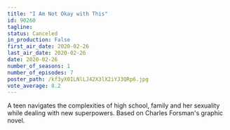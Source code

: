 ```yaml
---
title: "I Am Not Okay with This"
id: 90260
tagline: 
status: Canceled
in_production: False
first_air_date: 2020-02-26
last_air_date: 2020-02-26
date: 2020-02-26
number_of_seasons: 1
number_of_episodes: 7
poster_path: /kf3yX0ILNlLJ42X3lX2iYJ3QRp6.jpg
vote_average: 8.2
---
```


A teen navigates the complexities of high school, family and her sexuality while dealing with new superpowers. Based on Charles Forsman's graphic novel.
